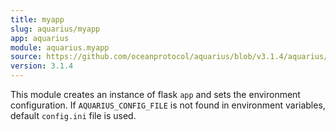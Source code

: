 ```yaml
---
title: myapp
slug: aquarius/myapp
app: aquarius
module: aquarius.myapp
source: https://github.com/oceanprotocol/aquarius/blob/v3.1.4/aquarius/myapp.py
version: 3.1.4
---
```

This module creates an instance of flask `app` and sets the environment configuration.
If `AQUARIUS_CONFIG_FILE` is not found in environment variables, default `config.ini` file is used.

